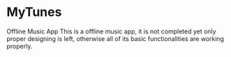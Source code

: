 # MyTunes
Offline Music App
This is a offline music app, it is not completed yet only proper designing is left, otherwise all of its basic functionalities are working properly.
